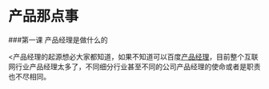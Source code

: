 # 产品那点事
###第一课 产品经理是做什么的

<产品经理的起源想必大家都知道，如果不知道可以百度[产品经理][1]，目前整个互联网行业产品经理太多了，不同细分行业甚至不同的公司产品经理的使命或者是职责也不尽相同。

  [1]:http://baike.baidu.com/link?url=y7gWPnEzkZMuxKmZe_S0HNHSdGrPVNPH633CadshJLI8wAjfACcXbozUiMMs9h-Hc4q07zjUdMXI4aaQy0aoz_
       "产品经理"





